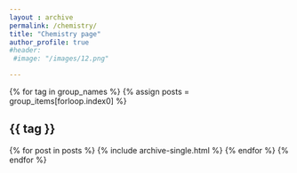 ```yaml
---
layout : archive
permalink: /chemistry/
title: "Chemistry page"
author_profile: true
#header:
 #image: "/images/12.png"

---
```




{% for tag in group_names %}
  {% assign posts = group_items[forloop.index0] %}
  <h2 id="{{ tag | slugify }}" class="archive__subtitle">{{ tag }}</h2>
  {% for post in posts %}
    {% include archive-single.html %}
  {% endfor %}
{% endfor %}
